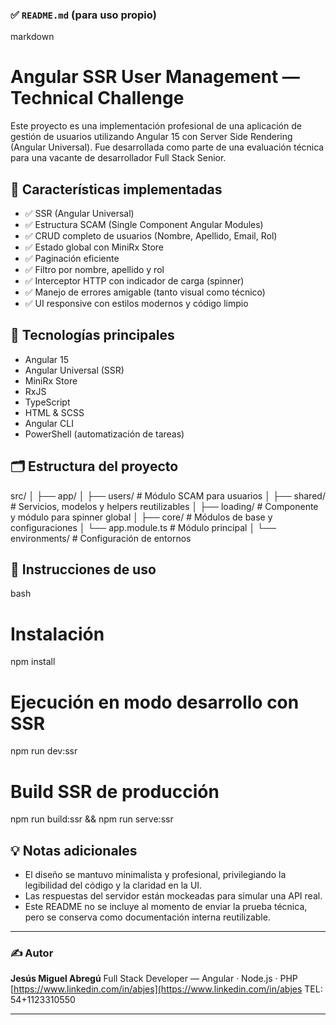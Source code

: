### ✅ `README.md` (para uso propio)

markdown
# Angular SSR User Management — Technical Challenge

Este proyecto es una implementación profesional de una aplicación de gestión de usuarios utilizando Angular 15 con Server Side Rendering (Angular Universal). Fue desarrollada como parte de una evaluación técnica para una vacante de desarrollador Full Stack Senior.

## 📌 Características implementadas

- ✅ SSR (Angular Universal)
- ✅ Estructura SCAM (Single Component Angular Modules)
- ✅ CRUD completo de usuarios (Nombre, Apellido, Email, Rol)
- ✅ Estado global con MiniRx Store
- ✅ Paginación eficiente
- ✅ Filtro por nombre, apellido y rol
- ✅ Interceptor HTTP con indicador de carga (spinner)
- ✅ Manejo de errores amigable (tanto visual como técnico)
- ✅ UI responsive con estilos modernos y código limpio

## 🧰 Tecnologías principales

- Angular 15
- Angular Universal (SSR)
- MiniRx Store
- RxJS
- TypeScript
- HTML & SCSS
- Angular CLI
- PowerShell (automatización de tareas)

## 🗂️ Estructura del proyecto


src/
│
├── app/
│   ├── users/               # Módulo SCAM para usuarios
│   ├── shared/              # Servicios, modelos y helpers reutilizables
│   ├── loading/             # Componente y módulo para spinner global
│   ├── core/                # Módulos de base y configuraciones
│   └── app.module.ts        # Módulo principal
│
└── environments/            # Configuración de entornos

## 🚀 Instrucciones de uso

bash
# Instalación
npm install

# Ejecución en modo desarrollo con SSR
npm run dev:ssr

# Build SSR de producción
npm run build:ssr && npm run serve:ssr

## 💡 Notas adicionales

* El diseño se mantuvo minimalista y profesional, privilegiando la legibilidad del código y la claridad en la UI.
* Las respuestas del servidor están mockeadas para simular una API real.
* Este README no se incluye al momento de enviar la prueba técnica, pero se conserva como documentación interna reutilizable.

---

### ✍ Autor

**Jesús Miguel Abregú**
Full Stack Developer — Angular · Node.js · PHP
[https://www.linkedin.com/in/abjes](https://www.linkedin.com/in/abjes
TEL: 54+1123310550

---

